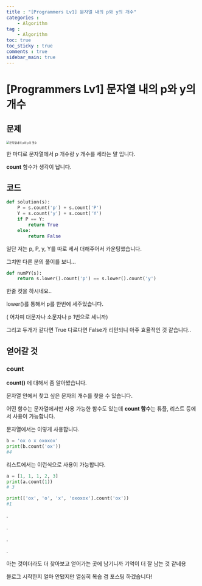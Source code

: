 ```yaml
---
title : "[Programmers Lv1] 문자열 내의 p와 y의 개수"
categories :
    - Algorithm
tag :
    - Algorithm
toc: true
toc_sticky : true
comments : true
sidebar_main: true
---
```


# [Programmers Lv1] 문자열 내의 p와 y의 개수

## 문제



<img src="../../images/문자열내의 p와 y의 갯수.png" alt="문자열내의 p와 y의 갯수" style="zoom: 50%;" />



한 마디로 문자열에서 p 개수랑 y 개수를 세라는 말 입니다.

**count** 함수가 생각이 납니다.

## 코드



```python
def solution(s):
    P = s.count('p') + s.count('P')
    Y = s.count('y') + s.count('Y')
    if P == Y:
        return True
    else:
        return False
```

일단 저는 p, P, y, Y를 따로 세서 더해주어서 카운팅했습니다.

그치만 다른 분의 풀이를 보니...

```python
def numPY(s):
    return s.lower().count('p') == s.lower().count('y')
```

한줄 컷을 하시네요..

lower()를 통해서 p를 한번에 세주었습니다. 

( 어차피 대문자나 소문자나 p 1번으로 세니까)

그리고 두개가 같다면 True 다르다면 False가 리턴되니 아주 효율적인 것 같습니다..



## 얻어갈 것

### count

**count()** 에 대해서 좀  알아봤습니다.

문자열 안에서 찾고 싶은 문자의 개수를 찾을 수 있습니다.

어떤 함수는 문자열에서만 사용 가능한 함수도 있는데 **count 함수**는 튜플, 리스트 등에서 사용이 가능합니다.

문자열에서는 이렇게 사용합니다.

```python
b = 'ox o x oxoxox'
print(b.count('ox'))
#4
```

리스트에서는 이런식으로 사용이 가능합니다.

```python
a = [1, 1, 1, 2, 3]
print(a.count(1))
# 3

print(['ox', 'o', 'x', 'oxoxox'].count('ox'))
#1
```

.

.

.

.

아는 것이더라도 더 찾아보고 얻어가는 곳에 남기니까 기억이 더 잘 남는 것 같네용

블로그 시작한지 얼마 안됐지만 열심히 복습 겸 포스팅 하겠습니다!

